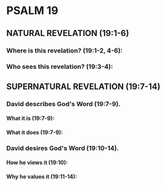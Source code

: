 ---
---
# PSALM 19 
## NATURAL REVELATION (19:1-6) 
###  Where is this revelation? (19:1-2, 4-6): 
###  Who sees this revelation? (19:3-4): 
## SUPERNATURAL REVELATION (19:7-14) 
###  David describes God\'s Word (19:7-9). 
####  What it is (19:7-9): 
####  What it does (19:7-9): 
###  David desires God\'s Word (19:10-14). 
####  How he views it (19:10): 
####  Why he values it (19:11-14): 
